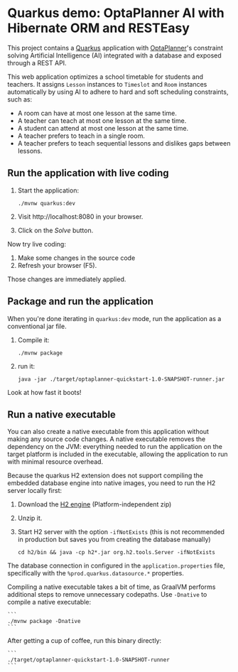 # Quarkus demo: OptaPlanner AI with Hibernate ORM and RESTEasy

This project contains a [Quarkus](https://quarkus.io/) application
with [OptaPlanner](https://www.optaplanner.org/)'s constraint solving Artificial Intelligence (AI)
integrated with a database and exposed through a REST API.

This web application optimizes a school timetable for students and teachers.
It assigns `Lesson` instances to `Timeslot` and `Room` instances automatically
by using AI to adhere to hard and soft scheduling constraints, such as:

* A room can have at most one lesson at the same time.
* A teacher can teach at most one lesson at the same time.
* A student can attend at most one lesson at the same time.
* A teacher prefers to teach in a single room.
* A teacher prefers to teach sequential lessons and dislikes gaps between lessons.

## Run the application with live coding

1. Start the application:

    ```
    ./mvnw quarkus:dev
    ```

2. Visit http://localhost:8080 in your browser.
3. Click on the _Solve_ button.

Now try live coding:

1. Make some changes in the source code
2. Refresh your browser (F5).

Those changes are immediately applied.

## Package and run the application

When you're done iterating in `quarkus:dev` mode, run the application as a conventional jar file.

1. Compile it:

    ```
    ./mvnw package
    ```

2. run it:

    ```
    java -jar ./target/optaplanner-quickstart-1.0-SNAPSHOT-runner.jar
    ```

Look at how fast it boots!

## Run a native executable

You can also create a native executable from this application without making any
source code changes. A native executable removes the dependency on the JVM:
everything needed to run the application on the target platform is included in
the executable, allowing the application to run with minimal resource overhead.

Because the quarkus H2 extension does not support compiling the embedded database engine into native images,
you need to run the H2 server locally first:

 1. Download the [H2 engine](http://www.h2database.com/html/download.html) (Platform-independent zip)
 
 2. Unzip it.

 3. Start H2 server with the option `-ifNotExists` (this is not recommended in production but saves you from creating the database manually)

    ```shell script
    cd h2/bin && java -cp h2*.jar org.h2.tools.Server -ifNotExists
    ```

The database connection in configured in the `application.properties` file,
specifically with the `%prod.quarkus.datasource.*` properties.


Compiling a native executable takes a bit of time,
 as GraalVM performs additional steps to remove unnecessary codepaths.
 Use `-Dnative` to compile a native executable:

    ```
    ./mvnw package -Dnative
    ```
After getting a cup of coffee, run this binary directly:

    ```
    ./target/optaplanner-quickstart-1.0-SNAPSHOT-runner
    ```

